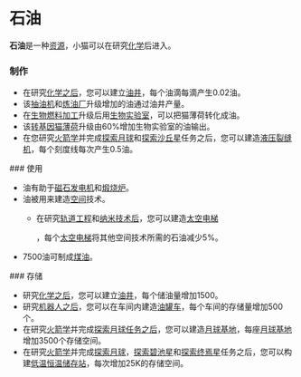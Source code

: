 # 石油


<strong>石油</strong>是一种<a href="?file=003-资源大全/005-资源介绍">资源</a>，小猫可以在研究<a href="#Technologies#Chemistry">化学</a>后进入。

### 制作
<ul>
<li>在研究<a href="#Technologies#Chemistry">化学之后</a>，您可以建立<a href="#Buildings#Oil_Well">油井</a>，每个油滴每滴产生0.02油。</li>
<li>该<a href="#workshop#Pumpjack">抽油机</a>和<a href="#workshop#Oil_Refinery">炼油厂</a>升级增加的油通过油井产量。</li>
<li>在<a href="?file=001-猫咪百科/04-工坊/01-升级#生物燃料加工">生物燃料加工</a>升级后用<a href="?file=001-猫咪百科/01-建筑物/03-科学建筑#生物实验室">生物实验室</a>，可以把猫薄荷转化成油。</li>
<li>该<a href="#workshop#GM_Catnip">转基因猫薄荷</a>升级由60%增加生物实验室的油输出。</li>
<li>在您研究<a href="?file=001-猫咪百科/03-科学/01-科学#火箭学">火箭学</a>并完成<a href="?file=001-猫咪百科/07-空间/04-月球">探索月球</a>和<a href="?file=001-猫咪百科/07-空间/01-地面控制#探索沙丘星">探索沙丘星</a>任务之后，您可以建造<a href="#Space#Hydraulic_Fracturer">液压裂缝机</a>，每个刻度线每次产生0.5油。</li>
</ul>
### 使用

<ul>
<li>油有助于<a href="#Buildings#Magneto">磁石发电机</a>和<a href="#Buildings#Calciner">煅烧炉</a>。</li>
<li>油被用来建造<a href="#Space">空间</a>技术。</li>
<ul>
 <li>在研究<a href="?file=001-猫咪百科/03-科学/01-科学#轨道工程">轨道工程</a>和<a href="#Technologies#Nanotechnology">纳米技术后</a>，您可以建造<a href="?file=001-猫咪百科/07-空间/03-轨道#太空电梯">太空电梯

</a>，每个<a href="?file=001-猫咪百科/07-空间/03-轨道#太空电梯">太空电梯</a>将其他空间技术所需的石油减少5%。</li>
</ul>
<li>7500油可制成<a href="#Kerosene">煤油</a>。</li>
</ul>
### 存储

<ul>
<li>研究<a href="#Technologies#Chemistry">化学之后</a>，您可以建立<a href="#Buildings#Oil_Well">油井</a>，每个储油量增加1500。</li>
<li>研究<a href="#Technologies#Robotics">机器人之后</a>，您可以在车间内建造<a href="#workshop#Tanker">油罐车</a>，每个车间的存储量增加500个。</li>
<li>在研究<a href="?file=001-猫咪百科/03-科学/01-科学#火箭学">火箭学</a>并完成<a href="?file=001-猫咪百科/07-空间/04-月球">探索月球任务之后</a>，您可以建造<a href="?file=001-猫咪百科/07-空间/04-月球#月球基地">月球基地</a>，每座<a href="?file=001-猫咪百科/07-空间/04-月球#月球基地">月球基地</a>增加3500个存储空间。</li>
<li>在研究<a href="?file=001-猫咪百科/03-科学/01-科学#火箭学">火箭学</a>并完成<a href="?file=001-猫咪百科/07-空间/04-月球">探索月球</a>，<a href="?file=001-猫咪百科/07-空间/01-地面控制#探索碧池星">探索碧池星</a>和<a href="?file=001-猫咪百科/07-空间/01-地面控制#探索终焉星">探索终焉星</a>任务之后，您可以构建<a href="?file=001-猫咪百科/07-空间/08-终焉星#低温恒温储存站">低温恒温储存站</a>，每次增加25K的存储空间。</li>
</ul>
</div>
